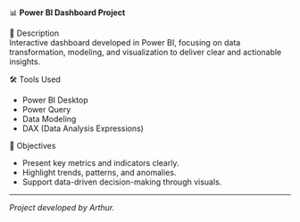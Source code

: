 📊 **Power BI Dashboard Project**

📝 Description  
Interactive dashboard developed in Power BI, focusing on data transformation, modeling, and visualization to deliver clear and actionable insights.

🛠️ Tools Used  
- Power BI Desktop  
- Power Query  
- Data Modeling  
- DAX (Data Analysis Expressions)

🎯 Objectives  
- Present key metrics and indicators clearly.  
- Highlight trends, patterns, and anomalies.  
- Support data-driven decision-making through visuals.

---

*Project developed by Arthur.*
